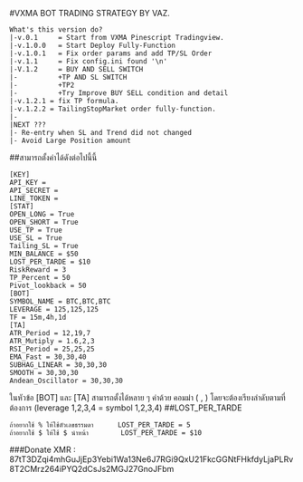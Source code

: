 #VXMA BOT TRADING STRATEGY BY VAZ.
```
What's this version do?
|-v.0.1 	= Start from VXMA Pinescript Tradingview.
|-v.1.0.0	= Start Deploy Fully-Function
|-v.1.0.1	= Fix order params and add TP/SL Order
|-v.1.1		= Fix config.ini found '\n'
|-V.1.2		= BUY AND SELL SWITCH 
|- 			+TP AND SL SWITCH 
|- 			+TP2
|- 			+Try Improve BUY SELL condition and detail
|-v.1.2.1 = fix TP formula.
|-v.1.2.2 = TailingStopMarket order fully-function.
|- 			
|NEXT ???
|- Re-entry when SL and Trend did not changed
|- Avoid Large Position amount
```
##สามารถตั้งค่าได้ดังต่อไปนี้นี้
```
[KEY]
API_KEY = 
API_SECRET = 
LINE_TOKEN = 
[STAT]
OPEN_LONG = True
OPEN_SHORT = True
USE_TP = True
USE_SL = True
Tailing_SL = True
MIN_BALANCE = $50
LOST_PER_TARDE = $10 
RiskReward = 3
TP_Percent = 50
Pivot_lookback = 50
[BOT]
SYMBOL_NAME = BTC,BTC,BTC
LEVERAGE = 125,125,125
TF = 15m,4h,1d
[TA]
ATR_Period = 12,19,7
ATR_Mutiply = 1.6,2,3
RSI_Period = 25,25,25
EMA_Fast = 30,30,40
SUBHAG_LINEAR = 30,30,30
SMOOTH = 30,30,30
Andean_Oscillator = 30,30,30
```
ในหัวข้อ [BOT] และ [TA] สามารถตั้งได้หลาย ๆ ค่าด้วย คอมม่า  (  , ) 
โดยจะต้องเรียงลำดับตามที่ต้องการ  (leverage 1,2,3,4 = symbol 1,2,3,4)
##LOST_PER_TARDE  
```
ถ้าอยากใช้ % ให้ใช้ตัวเลขธรรมดา 	 LOST_PER_TARDE = 5
ถ้าอยากใช้ $ ให้ใช้ $ นำหน้า		LOST_PER_TARDE = $10
```
###Donate XMR : 87tT3DZqi4mhGuJjEp3Yebi1Wa13Ne6J7RGi9QxU21FkcGGNtFHkfdyLjaPLRv8T2CMrz264iPYQ2dCsJs2MGJ27GnoJFbm
